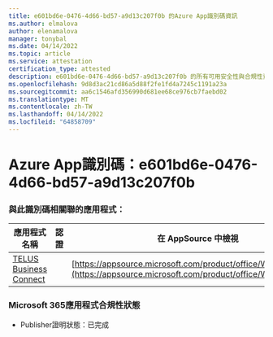 ```yaml
---
title: e601bd6e-0476-4d66-bd57-a9d13c207f0b 的Azure App識別碼資訊
ms.author: elmalova
author: elenamalova
manager: tonybal
ms.date: 04/14/2022
ms.topic: article
ms.service: attestation
certification_type: attested
description: e601bd6e-0476-4d66-bd57-a9d13c207f0b 的所有可用安全性與合規性資訊。
ms.openlocfilehash: 9d8d3ac21cd86a5d88f2fe1fd4a7245c1191a23a
ms.sourcegitcommit: aa6c1546afd356990d681ee68ce976cb7faebd02
ms.translationtype: MT
ms.contentlocale: zh-TW
ms.lasthandoff: 04/14/2022
ms.locfileid: "64858709"
---
```

# <a name="azure-app-id-e601bd6e-0476-4d66-bd57-a9d13c207f0b"></a>Azure App識別碼：e601bd6e-0476-4d66-bd57-a9d13c207f0b


### <a name="apps-associated-with-this-id"></a>與此識別碼相關聯的應用程式：
| **應用程式名稱** | **認證** | **在 AppSource 中檢視** |
|--------------|---------------|-----------------------|
| [TELUS Business Connect](../forward/WA200002300.md) |  | [https://appsource.microsoft.com/product/office/WA200002300](https://appsource.microsoft.com/product/office/WA200002300) |

### <a name="microsoft-365-app-compliance-status"></a>Microsoft 365應用程式合規性狀態
- Publisher證明狀態：已完成
